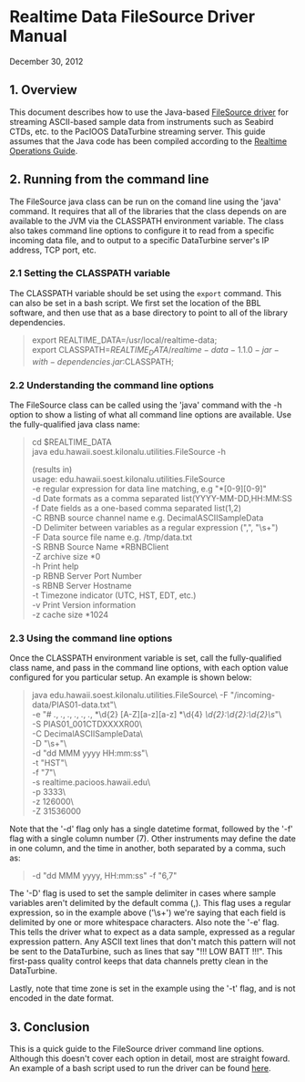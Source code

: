 # Realtime Data FileSource Driver Manual
  
  
December 30, 2012

## 1. Overview

This document describes how to use the Java-based [FileSource driver][1] for streaming ASCII-based sample data from instruments such as Seabird CTDs, etc. to the PacIOOS DataTurbine streaming server. This guide assumes that the Java code has been compiled according to the [Realtime Operations Guide][2].

## 2. Running from the command line

The FileSource java class can be run on the comand line using the 'java' command.  It requires that all of the libraries that the class depends on are available to the JVM via the CLASSPATH environment variable.  The class also takes command line options to configure it to read from a specific incoming data file, and to output to a specific DataTurbine server's IP address, TCP port, etc.

### 2.1 Setting the CLASSPATH variable

The CLASSPATH variable should be set using the `export` command.  This can also be set in a bash script.  We first set the location of the BBL software, and then use that as a base directory to point to all of the library dependencies.

> export REALTIME_DATA=/usr/local/realtime-data;  
> export CLASSPATH=$REALTIME_DATA/realtime-data-1.1.0-jar-with-dependencies.jar:$CLASSPATH;

### 2.2 Understanding the command line options

The FileSource class can be called using the 'java' command with the -h option to show a listing of what all command line options are available. Use the fully-qualified java class name:

> cd $REALTIME_DATA  
> java edu.hawaii.soest.kilonalu.utilities.FileSource -h  
>  
> (results in)  
> usage: edu.hawaii.soest.kilonalu.utilities.FileSource  
> -e    regular expression for data line matching, e.g "*[0-9][0-9]"  
> -d    Date formats as a comma separated list(YYYY-MM-DD,HH:MM:SS  
> -f    Date fields as a one-based comma separated list(1,2)  
> -C    RBNB source channel name e.g. DecimalASCIISampleData  
> -D    Delimiter between variables as a regular expression (",", "\s+")  
> -F    Data source file name e.g. /tmp/data.txt  
> -S    RBNB Source Name *RBNBClient  
> -Z    archive size *0  
> -h    Print help  
> -p    RBNB Server Port Number  
> -s    RBNB Server Hostname  
> -t    Timezone indicator (UTC, HST, EDT, etc.)  
> -v    Print Version information  
> -z    cache size *1024  

### 2.3 Using the command line options

Once the CLASSPATH environment variable is set, call the fully-qualified class name, and pass in the command line options, with each option value configured for you particular setup.  An example is shown below:

> java edu.hawaii.soest.kilonalu.utilities.FileSource\ 
>  -F "/incoming-data/PIAS01-data.txt"\  
>  -e "# *.*, *.*, *.*, *.*, *.*, *.*, *\d{2} [A-Z][a-z][a-z] *\d{4} *\d{2}:\d{2}:\d{2}\s*"\  
>  -S PIAS01_001CTDXXXXR00\  
>  -C DecimalASCIISampleData\  
>  -D "\s+"\  
>  -d "dd MMM yyyy HH:mm:ss"\  
>  -t "HST"\  
>  -f "7"\  
>  -s realtime.pacioos.hawaii.edu\  
>  -p 3333\  
>  -z 126000\  
>  -Z 31536000  

Note that the '-d' flag only has a single datetime format, followed by the '-f' flag with a single column number (7). Other instruments may define the date in one column, and the time in another, both separated by a comma, such as:

> -d "dd MMM yyyy, HH:mm:ss" -f "6,7"

The '-D' flag is used to set the sample delimiter in cases where sample variables aren't delimited by the default comma (,).  This flag uses a regular expression, so in the example above ('\s+') we're saying that each field is delimited by one or more whitespace characters.  Also note the '-e' flag.  This tells the driver what to expect as a data sample, expressed as a regular expression pattern.  Any ASCII text lines that don't match this pattern will not be sent to the DataTurbine, such as lines that say "!!! LOW BATT !!!".  This first-pass quality control keeps that data channels pretty clean in the DataTurbine.

Lastly, note that time zone is set in the example using the '-t' flag, and is not encoded in the date format.

## 3. Conclusion

This is a quick guide to the FileSource driver command line options.  Although this doesn't cover each option in detail, most are straight foward.  An example of a bash script used to run the driver can be found [here][3].



[1]: https://github.com/csjx/realtime-data/src/java/edu/hawaii/soest/kilonalu/utilities/FileSource.java
[2]: https://github.com/csjx/realtime-data/docs/user/Realtime-Operations-Guide.pdf
[3]: https://github.com/csjx/realtime-data/bin/PIAS01_001CTDXXXXR00-Source.sh

<link rel="stylesheet" type="text/css" href="style.css" />
